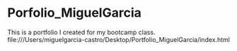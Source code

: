 # Porfolio_MiguelGarcia
This is a portfolio I created for my bootcamp class.
file:///Users/miguelgarcia-castro/Desktop/Portfolio_MiguelGarcia/index.html
